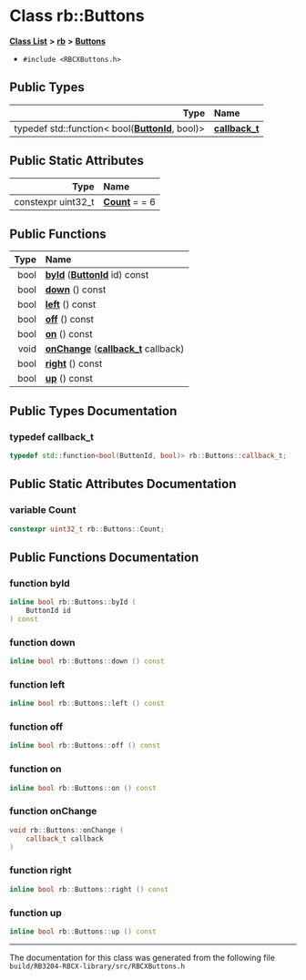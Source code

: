 
# Class rb::Buttons


[**Class List**](annotated.md) **>** [**rb**](namespacerb.md) **>** [**Buttons**](classrb_1_1_buttons.md)





* `#include <RBCXButtons.h>`











## Public Types

| Type | Name |
| ---: | :--- |
| typedef std::function&lt; bool([**ButtonId**](namespacerb.md#enum-buttonid), bool)&gt; | [**callback\_t**](classrb_1_1_buttons.md#typedef-callback-t)  <br> |



## Public Static Attributes

| Type | Name |
| ---: | :--- |
|  constexpr uint32\_t | [**Count**](classrb_1_1_buttons.md#variable-count)   = = 6<br> |

## Public Functions

| Type | Name |
| ---: | :--- |
|  bool | [**byId**](classrb_1_1_buttons.md#function-byid) ([**ButtonId**](namespacerb.md#enum-buttonid) id) const<br> |
|  bool | [**down**](classrb_1_1_buttons.md#function-down) () const<br> |
|  bool | [**left**](classrb_1_1_buttons.md#function-left) () const<br> |
|  bool | [**off**](classrb_1_1_buttons.md#function-off) () const<br> |
|  bool | [**on**](classrb_1_1_buttons.md#function-on) () const<br> |
|  void | [**onChange**](classrb_1_1_buttons.md#function-onchange) ([**callback\_t**](classrb_1_1_buttons.md#typedef-callback-t) callback) <br> |
|  bool | [**right**](classrb_1_1_buttons.md#function-right) () const<br> |
|  bool | [**up**](classrb_1_1_buttons.md#function-up) () const<br> |








## Public Types Documentation


### typedef callback\_t 


```cpp
typedef std::function<bool(ButtonId, bool)> rb::Buttons::callback_t;
```


## Public Static Attributes Documentation


### variable Count 


```cpp
constexpr uint32_t rb::Buttons::Count;
```


## Public Functions Documentation


### function byId 


```cpp
inline bool rb::Buttons::byId (
    ButtonId id
) const
```



### function down 


```cpp
inline bool rb::Buttons::down () const
```



### function left 


```cpp
inline bool rb::Buttons::left () const
```



### function off 


```cpp
inline bool rb::Buttons::off () const
```



### function on 


```cpp
inline bool rb::Buttons::on () const
```



### function onChange 


```cpp
void rb::Buttons::onChange (
    callback_t callback
) 
```



### function right 


```cpp
inline bool rb::Buttons::right () const
```



### function up 


```cpp
inline bool rb::Buttons::up () const
```



------------------------------
The documentation for this class was generated from the following file `build/RB3204-RBCX-library/src/RBCXButtons.h`